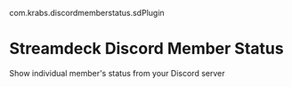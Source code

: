 com.krabs.discordmemberstatus.sdPlugin
# Streamdeck Discord Member Status
 Show individual member's status from your Discord server

